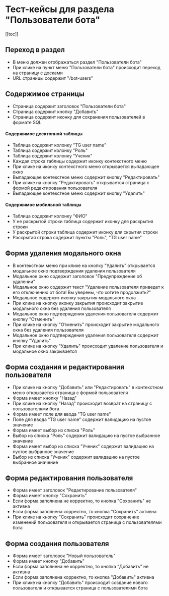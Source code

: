 # Тест-кейсы для раздела "Пользователи бота"

[[toc]]

## Переход в раздел

- В меню должен отображаться раздел "Пользователи бота"
- При клике на пункт меню "Пользователи бота" происходит переход на страницу с досками
- URL страницы содержит "/bot-users"

## Содержимое страницы

- Страница содержит заголовок "Пользователи бота"
- Страница содержит кнопку "Добавить"
- Страница содержит иконку для сохранения пользователей в формате SQL

#### Содержимое десктопной таблицы

- Таблица содержит колонку "TG user name"
- Таблица содержит колонку "Роль"
- Таблица содержит колонку "Ученик"
- Каждая строка таблицы содержит иконку контекстного меню
- При клике на иконку контекстного меню открывается выпадающее окно
- Выпадающее контекстное меню содержит кнопку "Редактировать"
- При клике на кнопку "Редактировать" открывается страница с формой редактирования пользователя
- Выпадающее контекстное меню содержит кнопку "Удалить"

#### Содержимое мобильной таблицы

- Таблица содержит колонку "ФИО"
- У не раскрытой строки таблица содержит иконку для раскрытия строки
- У раскрытой строки таблица содержит иконку для скрытия строки
- Раскрытая строка содержит пункты "Роль", "TG user name"

## Форма удаления модального окна

- В контекстном меню при клике на кнопку "Удалить" открывается модальное окно подтверждения удаления пользователя
- Модальное окно содержит заголовок "Предупреждение об удалении"
- Модальное окно содержит текст "Удаление пользователя приведет к его отключению от бота!
  Вы уверены, что хотите продолжить?"
- Модальное содержит иконку закрытия модального окна
- При клике на кнопку иконку закрытия происходит закрытие модального окна без удаления пользователя
- Модальное окно подтверждения удаления пользователя содержит кнопку "Отменить"
- При клике на кнопку "Отменить" происходит закрытие модального окна без удаления пользователя
- Модальное окно подтверждения удаления пользователя содержит кнопку "Удалить"
- При клике на кнопку "Удалить" происходит удаление пользователя и модальное окно закрывается

## Форма создания и редактирования пользователя

- При клике на кнопку "Добавить" или "Редактировать" в контекстном меню открывается страница с формой пользователя
- Форма имеет кнопку "Назад"
- При клике на кнопку "Назад" происходит возврат на страницу с пользователями бота
- Форма имеет поле для ввода "TG user name"
- Поле для ввода "TG user name" содержит валидацию на пустое значение
- Форма имеет выбор из списка "Роль"
- Выбор из списка "Роль" содержит валидацию на пустое выбранное значение
- Форма имеет выбор из списка "Ученик" содержит валидацию на пустое выбранное значение
- Выбор из списка "Ученик" содержит валидацию на пустое выбранное значение

## Форма редактирования пользователя

- Форма имеет заголовок "Редактирование пользователя"
- Форма имеет кнопку "Сохранить"
- Если форма заполнена не корректно, то кнопка "Сохранить" не активна
- Если форма заполнена корректно, то кнопка "Сохранить" активна
- При клике на кнопку "Сохранить" происходит сохранение изменений пользователя и открывается страница с пользователями бота

## Форма создания пользователя

- Форма имеет заголовок "Новый пользователь"
- Форма имеет кнопку "Добавить"
- Если форма заполнена не корректно, то кнопка "Добавить" не активна
- Если форма заполнена корректно, то кнопка "Добавить" активна
- При клике на кнопку "Добавить" происходит создание нового пользователя и открывается страница с пользователями бота